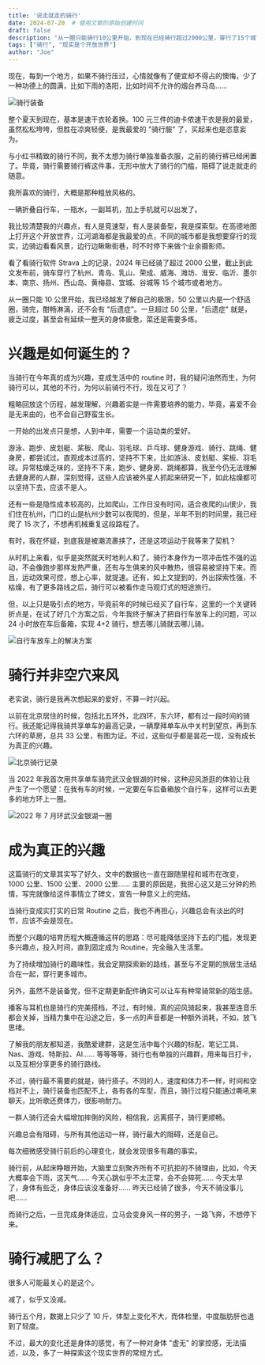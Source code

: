 ```yaml
---
title: '说走就走的骑行'
date: 2024-07-20  # 使用文章的原始创建时间
draft: false
description: "从一圈只能骑行10公里开始，到现在已经骑行超过2000公里，穿行了15个城市。这是一个关于如何培养骑行兴趣，以及骑行给生活带来改变的故事。"
tags: ["骑行", "现实是个开放世界"]
author: "Joe"
---
```


现在，每到一个地方，如果不骑行压过，心情就像有了便宜却不得占的懊悔，少了一种功德上的圆满，比如下雨的洛阳，比如时间不允许的烟台养马岛……

![骑行装备](/images/posts/cycling-adventure/image-17674.webp)

整个夏天到现在，基本是速干衣轮着换。100 元三件的迪卡侬速干衣是我的最爱，虽然松松垮垮，但胜在凉爽轻便，是我最爱的 "骑行服" 了，买起来也是恣意妄为。

与小红书精致的骑行不同，我不太想为骑行单独准备衣服，之前的骑行裤已经闲置了。毕竟，骑行需要骑行裤这件事，无形中放大了骑行的门槛，阻碍了说走就走的随意。

我所喜欢的骑行，大概是那种粗放风格的。

一辆折叠自行车，一瓶水，一副耳机，加上手机就可以出发了。

我比较清楚我的兴趣点，有人是竞速型，有人是装备型，我是探索型。在高德地图上打开这个开放世界，江河湖海都是我最爱的点，不同的城市都是我想要穿行的现实，边骑边看看风景，边行边瞅瞅街巷，时不时停下来做个业余摄影师。

看了看骑行软件 Strava 上的记录，2024 年已经骑了超过 2000 公里，截止到此文发布前，骑车穿行了杭州、青岛、乳山、荣成、威海、潍坊、淮安、临沂、墨尔本、南京、扬州、西山岛、黄梅县、宜城、谷城等 15 个城市或者地方。

从一圈只能 10 公里开始，我已经越发了解自己的极限，50 公里以内是一个舒适圈，骑完，酣畅淋漓，还不会有 "后遗症"。一旦超过 50 公里，"后遗症" 就是，疲乏过度，甚至会有延续一整天的身体疲惫，菜还是需要多练。

# 兴趣是如何诞生的？

当骑行在今年真的成为兴趣，变成生活中的 routine 时，我的疑问油然而生，为何骑行可以，其他的不行，为何以前骑行不行，现在又可了？

粗略回放这个历程，越发理解，兴趣着实是一件需要培养的能力，毕竟，喜爱不会是无来由的，也不会自己野蛮生长。

一开始的出发点只是想，人到中年，需要一个运动类的爱好。

游泳、跑步、皮划艇、桨板、爬山、羽毛球、乒乓球、健身游戏、骑行、跳绳、健身房，都尝试过。直观成本过高的，坚持不下来，比如游泳、皮划艇、桨板、羽毛球。异常枯燥乏味的，坚持不下来，跑步、健身房、跳绳都算，我至今仍无法理解去健身房的人群，深刻觉得，这些人应该被外星人抓起来研究一下，如此枯燥都可以坚持下去，应该不是人。

还有一些是隐性成本较高的，比如爬山，工作日没有时间，适合夜爬的山很少，我们住在杭州，门口的山是杭州少数可以夜爬的，但是，半年不到的时间里，我已经爬了 15 次了，不想再机械重复这段路程了。

有时，我在怀疑，到底我是被潮流裹挟了，还是这项运动于我等来了契机？

从时机上来看，似乎是突然就天时地利人和了。骑行本身作为一项冲击性不强的运动，不会像跑步那样发热严重，还有与生俱来的风中散热，很容易被坚持下来。而且，运动效果可控，想上心率，就提速。还有，如上文提到的，外出探索性强，不枯燥，有了更多路线之后，骑行可以被看作走马观灯式的短途旅行。

但，以上只是吸引点的地方，毕竟前年的时候已经买了自行车，这里的一个关键转折点是，在试了好几个方案之后，今年我终于解决了把自行车放车上的问题，可以 24 小时放在车后备箱，实现 4+2 骑行，想去哪儿骑就去哪儿骑。

![自行车放车上的解决方案](/images/posts/cycling-adventure/image-15268.webp)

# 骑行并非空穴来风

老实说，骑行是我再次想起来的爱好，不算一时兴起。

以前在北京居住的时候，包括北五环外，北四环，东六环，都有过一段时间的骑行。我还能记得我骑共享单车的最高记录，一辆摩拜单车从中关村到望京，再到东六环的草房，总共 33 公里，有图为证。不过，这些似乎都是昙花一现，没有成长为真正的兴趣。

![北京骑行记录](/images/posts/cycling-adventure/image-30337.webp)

当 2022 年我首次用共享单车骑完武汉金银湖的时候，这种迎风游逛的体验让我产生了一个愿望：在我有车的时候，一定要在车后备箱放个自行车，这样可以去更多的地方环上一圈。

![2022 年 7 月环武汉金银湖一圈](/images/posts/cycling-adventure/image-12328.webp)

# 成为真正的兴趣

这篇骑行的文章其实写了好久，文中的数据也一直在跟随里程和城市在改变，1000 公里、1500 公里、2000 公里…… 主要的原因是，我担心这又是三分钟的热情，写完就像给这件事情立了碑文，宣告一种意义上的完结。

当骑行变成实打实的日常 Routine 之后，我也不再担心，兴趣总会有淡出的时节，应该不会是现在。

而整个兴趣的培育历程大概遵循这样的思路：尽可能降低坚持下去的门槛，发现更多兴趣点，投入时间，直到固定成为 Routine，完全融入生活里。

为了持续增加骑行的趣味性，我会定期探索新的路线，甚至与不定期的旅居生活结合在一起，穿行更多城市。

另外，虽然不是装备党，但不定期更新配件确实可以让车有种常骑常新的陌生感。

播客与耳机也是骑行的完美搭档，不过，有时候，真的迎风骑起来，我甚至连音乐都会关掉，当精力集中在沿途之后，多一点的声音都是一种额外消耗，不如，放飞思绪。

了解我的朋友都知道，我酷爱建群，这是生活中每个兴趣的标配，笔记工具、Nas、游戏、特斯拉、AI…… 等等等等，骑行也有单独的兴趣群，用来每日打卡，以及互相分享更多的骑行路线。

不过，骑行最不需要的就是，骑行搭子。不同的人，速度和体力不一样，时间和空档对不上，骑行装备也匹配不上，各有各的车型，而且，骑行过程只能通过嘶吼来聊天，比听歌还费体力，很影响耐力。

一群人骑行还会大幅增加摔倒的风险，相信我，远离搭子，骑行更顺畅。

兴趣总会有阻碍，与所有其他运动一样，骑行最大的阻碍，还是自己。

每次细微感受骑行前后的心理变化，就会发现很多有趣的事实。

骑行前，从起床睁眼开始，大脑里立刻聚齐所有不可抗拒的不骑理由，比如，今天大概率会下雨，这天气…… 今天心跳似乎不太正常，会不会猝死…… 今天太早了，身体有些乏，身体应该没准备好…… 昨天已经骑了很多，今天不骑没事儿吧……

而骑行之后，一旦完成身体适应，立马会变身风一样的男子，一路飞奔，不想停下来。

# 骑行减肥了么？

很多人可能最关心的是这个。

减了，似乎又没减。

骑行五个月，数据上只少了 10 斤，体型上变化不大，而体检里，中度脂肪肝也退到了轻度。

不过，最大的变化还是身体的感觉，有了一种对身体 "虚无" 的掌控感，无法描述，以及，多了一种探索这个现实世界的常规方式。